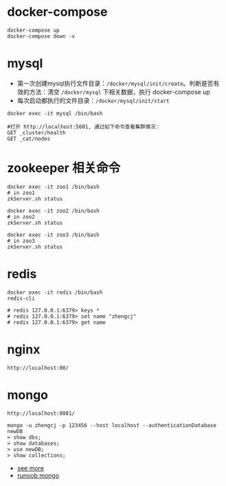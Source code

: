 # docker-compose
```
docker-compose up
docker-compose down -v
```

# mysql 
+ 第一次创建mysql执行文件目录：`/docker/mysql/init/create`。判断是否有效的方法：清空 `/docker/mysql` 下相关数据，执行 docker-compose up
+ 每次启动都执行的文件目录：`/docker/mysql/init/start`
 
```
docker exec -it mysql /bin/bash

#打开 http://localhost:5601, 通过如下命令查看集群情况：
GET _cluster/health
GET _cat/nodes
```

# zookeeper 相关命令
```
docker exec -it zoo1 /bin/bash
# in zoo1
zkServer.sh status

docker exec -it zoo2 /bin/bash
# in zoo2
zkServer.sh status

docker exec -it zoo3 /bin/bash
# in zoo3
zkServer.sh status
```

# redis
```
docker exec -it redis /bin/bash
redis-cli

# redis 127.0.0.1:6379> keys *
# redis 127.0.0.1:6379> set name "zhengcj"
# redis 127.0.0.1:6379> get name

```

# nginx
```
http://localhost:80/
```

# mongo
```
http://localhost:8081/

mongo -u zhengcj -p 123456 --host localhost --authenticationDatabase newDB
> show dbs;
> show databases;
> use newDB;
> show collections;
```
+ [see more](https://blog.csdn.net/u011104991/article/details/81735960)
+ [runoob mongo](https://www.runoob.com/mongodb/)








